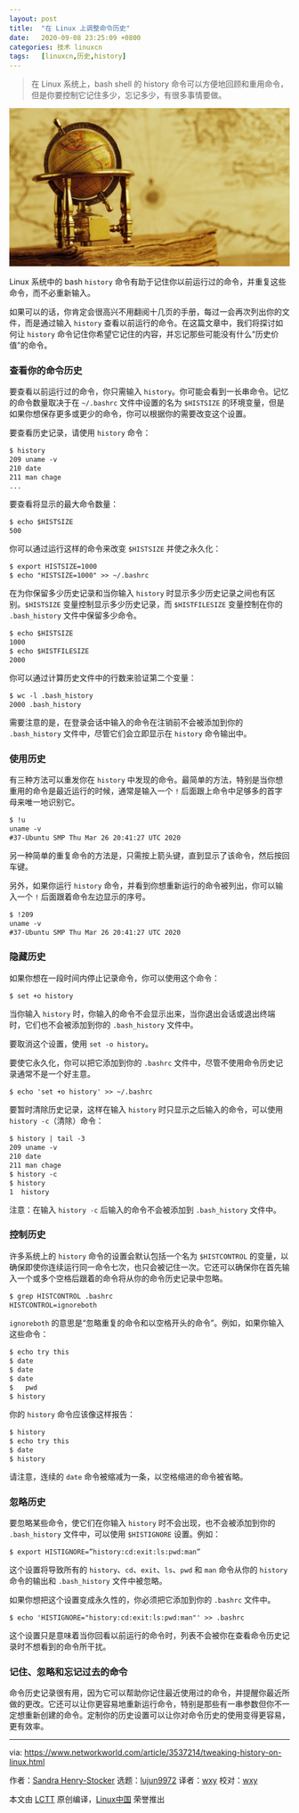 ```yaml
---
layout: post
title:	"在 Linux 上调整命令历史"
date:	2020-09-08 23:25:09 +0800 
categories:	技术 linuxcn 
tags:	[linuxcn,历史,history]
---
```




> 
> 在 Linux 系统上，bash shell 的 history 命令可以方便地回顾和重用命令，但是你要控制它记住多少，忘记多少，有很多事情要做。
> 
> 
> 


![](/Asserts/Images/album/202009/08/232418c2121m2euw3aaw58.jpg)


Linux 系统中的 bash `history` 命令有助于记住你以前运行过的命令，并重复这些命令，而不必重新输入。


如果可以的话，你肯定会很高兴不用翻阅十几页的手册，每过一会再次列出你的文件，而是通过输入 `history` 查看以前运行的命令。在这篇文章中，我们将探讨如何让 `history` 命令记住你希望它记住的内容，并忘记那些可能没有什么“历史价值”的命令。


### 查看你的命令历史


要查看以前运行过的命令，你只需输入 `history`。你可能会看到一长串命令。记忆的命令数量取决于在 `~/.bashrc` 文件中设置的名为 `$HISTSIZE` 的环境变量，但是如果你想保存更多或更少的命令，你可以根据你的需要改变这个设置。


要查看历史记录，请使用 `history` 命令：



```
$ history
209 uname -v
210 date
211 man chage
...

```

要查看将显示的最大命令数量：



```
$ echo $HISTSIZE
500

```

你可以通过运行这样的命令来改变 `$HISTSIZE` 并使之永久化：



```
$ export HISTSIZE=1000
$ echo "HISTSIZE=1000" >> ~/.bashrc

```

在为你保留多少历史记录和当你输入 `history` 时显示多少历史记录之间也有区别。`$HISTSIZE` 变量控制显示多少历史记录，而 `$HISTFILESIZE` 变量控制在你的 `.bash_history` 文件中保留多少命令。



```
$ echo $HISTSIZE
1000
$ echo $HISTFILESIZE
2000

```

你可以通过计算历史文件中的行数来验证第二个变量：



```
$ wc -l .bash_history
2000 .bash_history

```

需要注意的是，在登录会话中输入的命令在注销前不会被添加到你的 `.bash_history` 文件中，尽管它们会立即显示在 `history` 命令输出中。


### 使用历史


有三种方法可以重发你在 `history` 中发现的命令。最简单的方法，特别是当你想重用的命令是最近运行的时候，通常是输入一个 `!` 后面跟上命令中足够多的首字母来唯一地识别它。



```
$ !u
uname -v
#37-Ubuntu SMP Thu Mar 26 20:41:27 UTC 2020

```

另一种简单的重复命令的方法是，只需按上箭头键，直到显示了该命令，然后按回车键。


另外，如果你运行 `history` 命令，并看到你想重新运行的命令被列出，你可以输入一个 `!` 后面跟着命令左边显示的序号。



```
$ !209
uname -v
#37-Ubuntu SMP Thu Mar 26 20:41:27 UTC 2020

```

### 隐藏历史


如果你想在一段时间内停止记录命令，你可以使用这个命令：



```
$ set +o history

```

当你输入 `history` 时，你输入的命令不会显示出来，当你退出会话或退出终端时，它们也不会被添加到你的 `.bash_history` 文件中。


要取消这个设置，使用 `set -o history`。


要使它永久化，你可以把它添加到你的 `.bashrc` 文件中，尽管不使用命令历史记录通常不是一个好主意。



```
$ echo 'set +o history' >> ~/.bashrc

```

要暂时清除历史记录，这样在输入 `history` 时只显示之后输入的命令，可以使用 `history -c`（清除）命令：



```
$ history | tail -3
209 uname -v
210 date
211 man chage
$ history -c
$ history
1  history

```

注意：在输入 `history -c` 后输入的命令不会被添加到 `.bash_history` 文件中。


### 控制历史


许多系统上的 `history` 命令的设置会默认包括一个名为 `$HISTCONTROL` 的变量，以确保即使你连续运行同一命令七次，也只会被记住一次。它还可以确保你在首先输入一个或多个空格后跟着的命令将从你的命令历史记录中忽略。



```
$ grep HISTCONTROL .bashrc
HISTCONTROL=ignoreboth

```

`ignoreboth` 的意思是“忽略重复的命令和以空格开头的命令”。例如，如果你输入这些命令：



```
$ echo try this
$ date
$ date
$ date
$   pwd
$ history

```

你的 `history` 命令应该像这样报告：



```
$ history
$ echo try this
$ date
$ history

```

请注意，连续的 `date` 命令被缩减为一条，以空格缩进的命令被省略。


### 忽略历史


要忽略某些命令，使它们在你输入 `history` 时不会出现，也不会被添加到你的 `.bash_history` 文件中，可以使用 `$HISTIGNORE` 设置。例如：



```
$ export HISTIGNORE=”history:cd:exit:ls:pwd:man”

```

这个设置将导致所有的 `history`、`cd`、`exit`、`ls`、`pwd` 和 `man` 命令从你的 `history` 命令的输出和 `.bash_history` 文件中被忽略。


如果你想把这个设置变成永久性的，你必须把它添加到你的 `.bashrc` 文件中。



```
$ echo 'HISTIGNORE="history:cd:exit:ls:pwd:man"' >> .bashrc

```

这个设置只是意味着当你回看以前运行的命令时，列表不会被你在查看命令历史记录时不想看到的命令所干扰。


### 记住、忽略和忘记过去的命令


命令历史记录很有用，因为它可以帮助你记住最近使用过的命令，并提醒你最近所做的更改。它还可以让你更容易地重新运行命令，特别是那些有一串参数但你不一定想重新创建的命令。定制你的历史设置可以让你对命令历史的使用变得更容易，更有效率。




---


via: <https://www.networkworld.com/article/3537214/tweaking-history-on-linux.html>


作者：[Sandra Henry-Stocker](https://www.networkworld.com/author/Sandra-Henry_Stocker/) 选题：[lujun9972](https://github.com/lujun9972) 译者：[wxy](https://github.com/wxy) 校对：[wxy](https://github.com/wxy)


本文由 [LCTT](https://github.com/LCTT/TranslateProject) 原创编译，[Linux中国](https://linux.cn/) 荣誉推出
